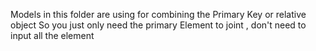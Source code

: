 Models in this folder are using for combining the Primary Key or relative object 
So you just only need the primary Element to joint , don't need to input all the element